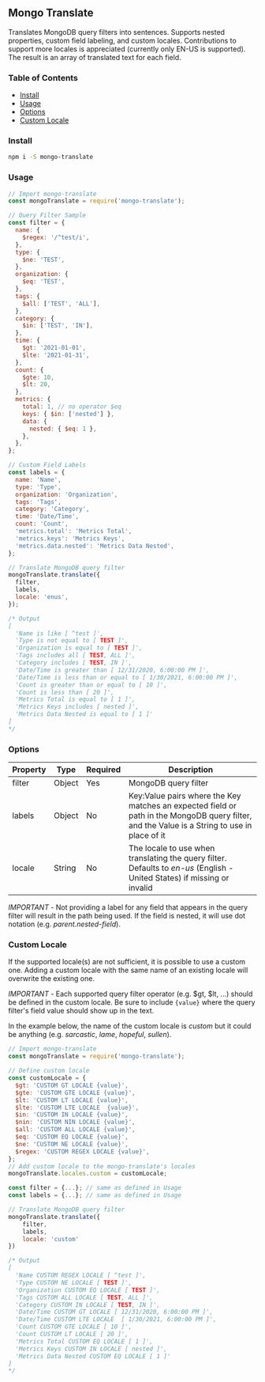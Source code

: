 ## Mongo Translate

Translates MongoDB query filters into sentences. Supports nested properties, custom field labeling, and custom locales. Contributions to support more locales is appreciated (currently only EN-US is supported). The result is an array of translated text for each field.

### Table of Contents

- [Install](#install)
- [Usage](#install)
- [Options](#options)
- [Custom Locale](#custom-locale)

### Install

```bash
npm i -S mongo-translate
```

### Usage

```js
// Import mongo-translate
const mongoTranslate = require('mongo-translate');

// Query Filter Sample
const filter = {
  name: {
    $regex: '/^test/i',
  },
  type: {
    $ne: 'TEST',
  },
  organization: {
    $eq: 'TEST',
  },
  tags: {
    $all: ['TEST', 'ALL'],
  },
  category: {
    $in: ['TEST', 'IN'],
  },
  time: {
    $gt: '2021-01-01',
    $lte: '2021-01-31',
  },
  count: {
    $gte: 10,
    $lt: 20,
  },
  metrics: {
    total: 1, // no operator $eq
    keys: { $in: ['nested'] },
    data: {
      nested: { $eq: 1 },
    },
  },
};

// Custom Field Labels
const labels = {
  name: 'Name',
  type: 'Type',
  organization: 'Organization',
  tags: 'Tags',
  category: 'Category',
  time: 'Date/Time',
  count: 'Count',
  'metrics.total': 'Metrics Total',
  'metrics.keys': 'Metrics Keys',
  'metrics.data.nested': 'Metrics Data Nested',
};

// Translate MongoDB query filter
mongoTranslate.translate({
  filter,
  labels,
  locale: 'enus',
});

/* Output
[
  'Name is like [ ^test ]',
  'Type is not equal to [ TEST ]',
  'Organization is equal to [ TEST ]',
  'Tags includes all [ TEST, ALL ]',
  'Category includes [ TEST, IN ]',
  'Date/Time is greater than [ 12/31/2020, 6:00:00 PM ]',
  'Date/Time is less than or equal to [ 1/30/2021, 6:00:00 PM ]',
  'Count is greater than or equal to [ 10 ]',
  'Count is less than [ 20 ]',
  'Metrics Total is equal to [ 1 ]',
  'Metrics Keys includes [ nested ]',
  'Metrics Data Nested is equal to [ 1 ]'
]
*/
```

### Options

| Property | Type   | Required | Description                                                                                                                                  |
| -------- | ------ | -------- | -------------------------------------------------------------------------------------------------------------------------------------------- |
| filter   | Object | Yes      | MongoDB query filter                                                                                                                         |
| labels   | Object | No       | Key:Value pairs where the Key matches an expected field or path in the MongoDB query filter, and the Value is a String to use in place of it |
| locale   | String | No       | The locale to use when translating the query filter. Defaults to _en-us_ (English - United States) if missing or invalid                     |

_IMPORTANT_ - Not providing a label for any field that appears in the query filter will result in the path being used. If the field is nested, it will use dot notation (e.g. _parent.nested-field_).

### Custom Locale

If the supported locale(s) are not sufficient, it is possible to use a custom one. Adding a custom locale with the same name of an existing locale will overwrite the existing one.

_IMPORTANT_ - Each supported query filter operator (e.g. $gt, $lt, ...) should be defined in the custom locale. Be sure to include `{value}` where the query filter's field value should show up in the text.

In the example below, the name of the custom locale is _custom_ but it could be anything (e.g. _sarcastic_, _lame_, _hopeful_, _sullen_).

```js
// Import mongo-translate
const mongoTranslate = require('mongo-translate');

// Define custom locale
const customLocale = {
  $gt: 'CUSTOM GT LOCALE {value}',
  $gte: 'CUSTOM GTE LOCALE {value}',
  $lt: 'CUSTOM LT LOCALE {value}',
  $lte: 'CUSTOM LTE LOCALE  {value}',
  $in: 'CUSTOM IN LOCALE {value}',
  $nin: 'CUSTOM NIN LOCALE {value}',
  $all: 'CUSTOM ALL LOCALE {value}',
  $eq: 'CUSTOM EQ LOCALE {value}',
  $ne: 'CUSTOM NE LOCALE {value}',
  $regex: 'CUSTOM REGEX LOCALE {value}',
};
// Add custom locale to the mongo-translate's locales
mongoTranslate.locales.custom = customLocale;

const filter = {...}; // same as defined in Usage
const labels = {...}; // same as defined in Usage

// Translate MongoDB query filter
mongoTranslate.translate({
    filter,
    labels,
    locale: 'custom'
})

/* Output
[
  'Name CUSTOM REGEX LOCALE [ ^test ]',
  'Type CUSTOM NE LOCALE [ TEST ]',
  'Organization CUSTOM EQ LOCALE [ TEST ]',
  'Tags CUSTOM ALL LOCALE [ TEST, ALL ]',
  'Category CUSTOM IN LOCALE [ TEST, IN ]',
  'Date/Time CUSTOM GT LOCALE [ 12/31/2020, 6:00:00 PM ]',
  'Date/Time CUSTOM LTE LOCALE  [ 1/30/2021, 6:00:00 PM ]',
  'Count CUSTOM GTE LOCALE [ 10 ]',
  'Count CUSTOM LT LOCALE [ 20 ]',
  'Metrics Total CUSTOM EQ LOCALE [ 1 ]',
  'Metrics Keys CUSTOM IN LOCALE [ nested ]',
  'Metrics Data Nested CUSTOM EQ LOCALE [ 1 ]'
]
*/
```
